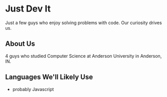 
# Just Dev It

Just a few guys who enjoy solving problems with code. Our curiosity drives us.

## About Us

4 guys who studied Computer Science at Anderson University in Anderson, IN.

## Languages We'll Likely Use

- probably Javascript
